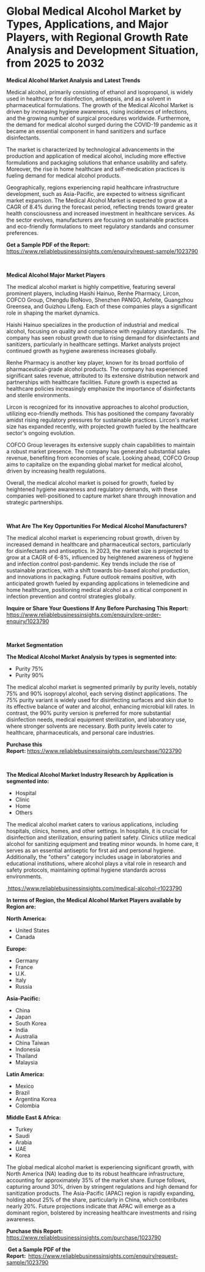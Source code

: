 <p><h1>Global Medical Alcohol Market by Types, Applications, and Major Players, with Regional Growth Rate Analysis and Development Situation, from 2025 to 2032</h1></p><p><strong>Medical Alcohol Market Analysis and Latest Trends</strong></p>
<p><p>Medical alcohol, primarily consisting of ethanol and isopropanol, is widely used in healthcare for disinfection, antisepsis, and as a solvent in pharmaceutical formulations. The growth of the Medical Alcohol Market is driven by increasing hygiene awareness, rising incidences of infections, and the growing number of surgical procedures worldwide. Furthermore, the demand for medical alcohol surged during the COVID-19 pandemic as it became an essential component in hand sanitizers and surface disinfectants.</p><p>The market is characterized by technological advancements in the production and application of medical alcohol, including more effective formulations and packaging solutions that enhance usability and safety. Moreover, the rise in home healthcare and self-medication practices is fueling demand for medical alcohol products.</p><p>Geographically, regions experiencing rapid healthcare infrastructure development, such as Asia-Pacific, are expected to witness significant market expansion. The Medical Alcohol Market is expected to grow at a CAGR of 8.4% during the forecast period, reflecting trends toward greater health consciousness and increased investment in healthcare services. As the sector evolves, manufacturers are focusing on sustainable practices and eco-friendly formulations to meet regulatory standards and consumer preferences.</p></p>
<p><strong>Get a Sample PDF of the Report:&nbsp;</strong> <a href="https://www.reliablebusinessinsights.com/enquiry/request-sample/1023790?utm_campaign=3552&utm_medium=2&utm_source=Github&utm_content=ia&utm_term=16042025&utm_id=medical-alcohol">https://www.reliablebusinessinsights.com/enquiry/request-sample/1023790</a></p>
<p>&nbsp;</p>
<p><strong>Medical Alcohol Major Market Players</strong></p>
<p><p>The medical alcohol market is highly competitive, featuring several prominent players, including Haishi Hainuo, Renhe Pharmacy, Lircon, COFCO Group, Chengdu BioNovo, Shenzhen PANGO, Aofeite, Guangzhou Greensea, and Guizhou Lifeng. Each of these companies plays a significant role in shaping the market dynamics.</p><p>Haishi Hainuo specializes in the production of industrial and medical alcohol, focusing on quality and compliance with regulatory standards. The company has seen robust growth due to rising demand for disinfectants and sanitizers, particularly in healthcare settings. Market analysts project continued growth as hygiene awareness increases globally.</p><p>Renhe Pharmacy is another key player, known for its broad portfolio of pharmaceutical-grade alcohol products. The company has experienced significant sales revenue, attributed to its extensive distribution network and partnerships with healthcare facilities. Future growth is expected as healthcare policies increasingly emphasize the importance of disinfectants and sterile environments.</p><p>Lircon is recognized for its innovative approaches to alcohol production, utilizing eco-friendly methods. This has positioned the company favorably amidst rising regulatory pressures for sustainable practices. Lircon's market size has expanded recently, with projected growth fueled by the healthcare sector's ongoing evolution.</p><p>COFCO Group leverages its extensive supply chain capabilities to maintain a robust market presence. The company has generated substantial sales revenue, benefiting from economies of scale. Looking ahead, COFCO Group aims to capitalize on the expanding global market for medical alcohol, driven by increasing health regulations.</p><p>Overall, the medical alcohol market is poised for growth, fueled by heightened hygiene awareness and regulatory demands, with these companies well-positioned to capture market share through innovation and strategic partnerships.</p></p>
<p>&nbsp;</p>
<p><strong>What Are The Key Opportunities For Medical Alcohol Manufacturers?</strong></p>
<p><p>The medical alcohol market is experiencing robust growth, driven by increased demand in healthcare and pharmaceutical sectors, particularly for disinfectants and antiseptics. In 2023, the market size is projected to grow at a CAGR of 6-8%, influenced by heightened awareness of hygiene and infection control post-pandemic. Key trends include the rise of sustainable practices, with a shift towards bio-based alcohol production, and innovations in packaging. Future outlook remains positive, with anticipated growth fueled by expanding applications in telemedicine and home healthcare, positioning medical alcohol as a critical component in infection prevention and control strategies globally.</p></p>
<p><strong>Inquire or Share Your Questions If Any Before Purchasing This Report:</strong> <a href="https://www.reliablebusinessinsights.com/enquiry/pre-order-enquiry/1023790?utm_campaign=3552&utm_medium=2&utm_source=Github&utm_content=ia&utm_term=16042025&utm_id=medical-alcohol">https://www.reliablebusinessinsights.com/enquiry/pre-order-enquiry/1023790</a></p>
<p>&nbsp;</p>
<p><strong>Market Segmentation</strong></p>
<p><strong>The Medical Alcohol Market Analysis by types is segmented into:</strong></p>
<p><ul><li>Purity 75%</li><li>Purity 90%</li></ul></p>
<p><p>The medical alcohol market is segmented primarily by purity levels, notably 75% and 90% isopropyl alcohol, each serving distinct applications. The 75% purity variant is widely used for disinfecting surfaces and skin due to its effective balance of water and alcohol, enhancing microbial kill rates. In contrast, the 90% purity version is preferred for more substantial disinfection needs, medical equipment sterilization, and laboratory use, where stronger solvents are necessary. Both purity levels cater to healthcare, pharmaceuticals, and personal care industries.</p></p>
<p><strong>Purchase this Report:&nbsp;</strong><a href="https://www.reliablebusinessinsights.com/purchase/1023790?utm_campaign=3552&utm_medium=2&utm_source=Github&utm_content=ia&utm_term=16042025&utm_id=medical-alcohol">https://www.reliablebusinessinsights.com/purchase/1023790</a></p>
<p>&nbsp;</p>
<p><strong>The Medical Alcohol Market Industry Research by Application is segmented into:</strong></p>
<p><ul><li>Hospital</li><li>Clinic</li><li>Home</li><li>Others</li></ul></p>
<p><p>The medical alcohol market caters to various applications, including hospitals, clinics, homes, and other settings. In hospitals, it is crucial for disinfection and sterilization, ensuring patient safety. Clinics utilize medical alcohol for sanitizing equipment and treating minor wounds. In home care, it serves as an essential antiseptic for first aid and personal hygiene. Additionally, the "others" category includes usage in laboratories and educational institutions, where alcohol plays a vital role in research and safety protocols, maintaining optimal hygiene standards across environments.</p></p>
<p><a href="https://www.reliablebusinessinsights.com/medical-alcohol-r1023790?utm_campaign=3552&utm_medium=2&utm_source=Github&utm_content=ia&utm_term=16042025&utm_id=medical-alcohol">&nbsp;https://www.reliablebusinessinsights.com/medical-alcohol-r1023790</a></p>
<p><strong>In terms of Region, the Medical Alcohol Market Players available by Region are:</strong></p>
<p>
    <p> <strong> North America: </strong>
        <ul>
            <li>United States</li>
            <li>Canada</li>
        </ul>
        </p> 
    <p> <strong> Europe: </strong>
        <ul>
            <li>Germany</li>
            <li>France</li>
            <li>U.K.</li>
            <li>Italy</li>
            <li>Russia</li>
        </ul>
        </p> 
    <p> <strong> Asia-Pacific: </strong>
        <ul>
            <li>China</li>
            <li>Japan</li>
            <li>South Korea</li>
            <li>India</li>
            <li>Australia</li>
            <li>China Taiwan</li>
            <li>Indonesia</li>
            <li>Thailand</li>
            <li>Malaysia</li>
        </ul>
        </p> 
    <p> <strong> Latin America: </strong>
        <ul>
            <li>Mexico</li>
            <li>Brazil</li>
            <li>Argentina Korea</li>
            <li>Colombia</li>
        </ul>
        </p> 
    <p> <strong> Middle East & Africa: </strong>
        <ul>
            <li>Turkey</li>
            <li>Saudi</li>
            <li>Arabia</li>
            <li>UAE</li>
            <li>Korea</li>
        </ul>
    </p>
    </p>
<p><p>The global medical alcohol market is experiencing significant growth, with North America (NA) leading due to its robust healthcare infrastructure, accounting for approximately 35% of the market share. Europe follows, capturing around 30%, driven by stringent regulations and high demand for sanitization products. The Asia-Pacific (APAC) region is rapidly expanding, holding about 25% of the share, particularly in China, which contributes nearly 20%. Future projections indicate that APAC will emerge as a dominant region, bolstered by increasing healthcare investments and rising awareness.</p></p>
<p><strong>Purchase this Report: </strong><a href="https://www.reliablebusinessinsights.com/purchase/1023790?utm_campaign=3552&utm_medium=2&utm_source=Github&utm_content=ia&utm_term=16042025&utm_id=medical-alcohol">https://www.reliablebusinessinsights.com/purchase/1023790</a></p>
<p>&nbsp;<strong>Get a Sample PDF of the Report:&nbsp;&nbsp;</strong><a href="https://www.reliablebusinessinsights.com/enquiry/request-sample/1023790?utm_campaign=3552&utm_medium=2&utm_source=Github&utm_content=ia&utm_term=16042025&utm_id=medical-alcohol">https://www.reliablebusinessinsights.com/enquiry/request-sample/1023790</a></p>
<p><strong></strong></p>
<p><p></p><p></p><p></p></p>